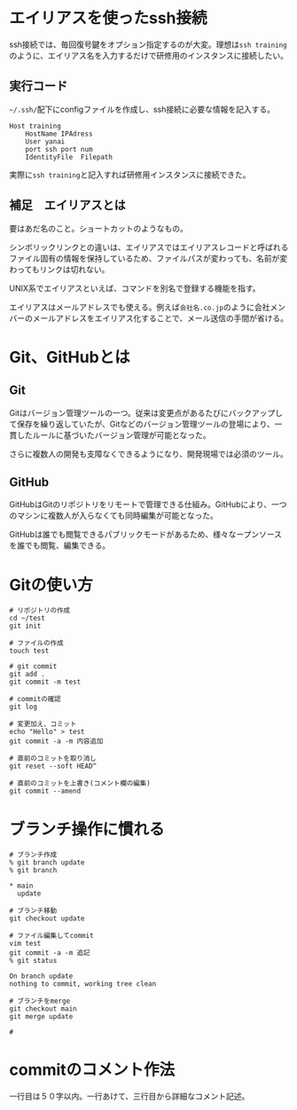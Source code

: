 # エイリアスを使ったssh接続
ssh接続では、毎回復号鍵をオプション指定するのが大変。理想は`ssh training`のように、エイリアス名を入力するだけで研修用のインスタンスに接続したい。

## 実行コード
`~/.ssh/`配下にconfigファイルを作成し、ssh接続に必要な情報を記入する。

```~/.ssh/config
Host training
    HostName IPAdress
    User yanai
    port ssh port num
    IdentityFile  Filepath
```

実際に`ssh training`と記入すれば研修用インスタンスに接続できた。

## 補足　エイリアスとは
要はあだ名のこと。ショートカットのようなもの。

シンボリックリンクとの違いは、エイリアスではエイリアスレコードと呼ばれるファイル固有の情報を保持しているため、ファイルパスが変わっても、名前が変わってもリンクは切れない。

UNIX系でエイリアスといえば、コマンドを別名で登録する機能を指す。

エイリアスはメールアドレスでも使える。例えば`会社名.co.jp`のように会社メンバーのメールアドレスをエイリアス化することで、メール送信の手間が省ける。

# Git、GitHubとは
## Git
Gitはバージョン管理ツールの一つ。従来は変更点があるたびにバックアップして保存を繰り返していたが、Gitなどのバージョン管理ツールの登場により、一貫したルールに基づいたバージョン管理が可能となった。

さらに複数人の開発も支障なくできるようになり、開発現場では必須のツール。

## GitHub
GitHubはGitのリポジトリをリモートで管理できる仕組み。GitHubにより、一つのマシンに複数人が入らなくても同時編集が可能となった。

GitHubは誰でも閲覧できるパブリックモードがあるため、様々なープンソースを誰でも閲覧、編集できる。

# Gitの使い方
```
# リポジトリの作成
cd ~/test
git init

# ファイルの作成
touch test

# git commit
git add .
git commit -m test

# commitの確認
git log

# 変更加え、コミット
echo "Hello" > test
git commit -a -m 内容追加

# 直前のコミットを取り消し
git reset --soft HEAD^

# 直前のコミットを上書き(コメント欄の編集)
git commit --amend
```

# ブランチ操作に慣れる
```
# ブランチ作成
% git branch update
% git branch

* main
  update

# ブランチ移動
git checkout update

# ファイル編集してcommit
vim test
git commit -a -m 追記
% git status

On branch update
nothing to commit, working tree clean

# ブランチをmerge
git checkout main
git merge update

# 
```

# commitのコメント作法
一行目は５０字以内。一行あけて、三行目から詳細なコメント記述。
